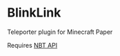 # BlinkLink
Teleporter plugin for Minecraft Paper

Requires [NBT API](https://modrinth.com/plugin/nbtapi/)